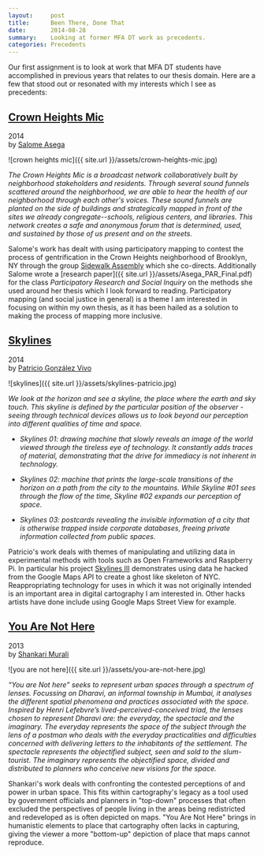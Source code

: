 ```yaml
---
layout:     post
title:      Been There, Done That
date:       2014-08-28 
summary:    Looking at former MFA DT work as precedents.
categories: Precedents
---
```


Our first assignment is to look at work that MFA DT students have accomplished in previous years that relates to our thesis domain. Here are a few that stood out or resonated with my interests which I see as precedents:

## [Crown Heights Mic](http://mfadt.parsons.edu/2014/project/crown-heights-mic)
2014  
by [Salome Asega](https://twitter.com/suhlomay)

![crown heights mic]({{ site.url }}/assets/crown-heights-mic.jpg)

*The Crown Heights Mic is a broadcast network collaboratively built by neighborhood stakeholders and residents. Through several sound funnels scattered around the neighborhood, we are able to hear the health of our neighborhood through each other's voices. These sound funnels are planted on the side of buildings and strategically mapped in front of the sites we already congregate--schools, religious centers, and libraries. This network creates a safe and anonymous forum that is determined, used, and sustained by those of us present and on the streets.*

Salome's work has dealt with using participatory mapping to contest the process of gentrification in the Crown Heights neighborhood of Brooklyn, NY through the group [Sidewalk Assembly](http://sidewalkassembly.com/about) which she co-directs. Additionally Salome wrote a [research paper]({{ site.url }}/assets/Asega_PAR_Final.pdf) for the class *Participatory Research and Social Inquiry* on the  methods she used around her thesis which I look forward to reading. Participatory mapping (and social justice in general) is a theme I am interested in focusing on within my own thesis, as it has been hailed as a solution to making the process of mapping more inclusive.

## [Skylines](http://mfadt.parsons.edu/2014/project/skylines)
2014  
by [Patricio González Vivo](http://www.patriciogonzalezvivo.com/)

![skylines]({{ site.url }}/assets/skylines-patricio.jpg)

*We look at the horizon and see a skyline, the place where the earth and sky touch. This skyline is defined by the particular position of the observer - seeing through technical devices allows us to look beyond our perception into different qualities of time and space.*

- *Skylines 01: drawing machine that slowly reveals an image of the world viewed through the tireless eye of technology. It constantly adds traces of material, demonstrating that the drive for immediacy is not inherent in technology.*

- *Skylines 02: machine that prints the large-scale transitions of the horizon on a path from the city to the mountains. While Skyline #01 sees through the flow of the time, Skyline #02 expands our perception of space.*

- *Skylines 03: postcards revealing the invisible information of a city that is otherwise trapped inside corporate databases, freeing private information collected from public spaces.*

Patricio's work deals with themes of manipulating and utilizing data in experimental methods with tools such as Open Frameworks and Raspberry Pi. In particular his project [Skylines III](https://vimeo.com/89982874) demonstrates using data he hacked from the Google Maps API to create a ghost like skeleton of NYC. Reappropriating technology for uses in which it was not originally intended is an important area in digital cartography I am interested in. Other hacks artists have done include using Google Maps Street View for example.

## [You Are Not Here](http://shankarimurali.com/1/)
2013  
by [Shankari Murali](http://shankarimurali.com/about/)

![you are not here]({{ site.url }}/assets/you-are-not-here.jpg)

*“You are Not here” seeks to represent urban spaces through a spectrum of lenses. Focussing on Dharavi, an informal township in Mumbai, it analyses the different spatial phenomena and practices associated with the space. Inspired by Henri Lefebvre’s lived-perceived-conceived triad, the lenses chosen to represent Dharavi are: the everyday, the spectacle and the imaginary. The everyday represents the space of the subject through the lens of a postman who deals with the everyday practicalities and difficulties concerned with delivering letters to the inhabitants of the settlement. The spectacle represents the objectified subject, seen and sold to the slum-tourist. The imaginary represents the objectified space, divided and distributed to planners who conceive new visions for the space.*

Shankari's work deals with confronting the contested perceptions of and power in urban space. This fits within cartography's legacy as a tool used by government officials and planners in "top-down" processes that often excluded the perspectives of people living in the areas being redistricted and redeveloped as is often depicted on maps. "You Are Not Here" brings in humanistic elements to place that cartography often lacks in capturing, giving the viewer a more "bottom-up" depiction of place that maps cannot reproduce.
